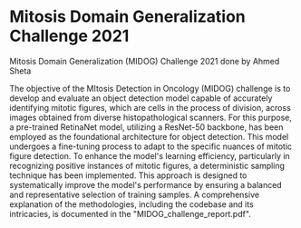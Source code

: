 # Mitosis Domain Generalization Challenge 2021
Mitosis Domain Generalization (MIDOG) Challenge 2021 done by Ahmed Sheta

The objective of the MItosis Detection in Oncology (MIDOG) challenge is to develop and evaluate an object detection model capable of accurately identifying mitotic figures, which are cells in the process of division, across images obtained from diverse histopathological scanners. For this purpose, a pre-trained RetinaNet model, utilizing a ResNet-50 backbone, has been employed as the foundational architecture for object detection. This model undergoes a fine-tuning process to adapt to the specific nuances of mitotic figure detection. To enhance the model's learning efficiency, particularly in recognizing positive instances of mitotic figures, a deterministic sampling technique has been implemented. This approach is designed to systematically improve the model's performance by ensuring a balanced and representative selection of training samples. A comprehensive explanation of the methodologies, including the codebase and its intricacies, is documented in the "MIDOG_challenge_report.pdf".
